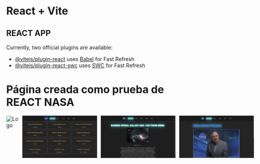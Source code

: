 # React + Vite

## REACT APP 

Currently, two official plugins are available:

- [@vitejs/plugin-react](https://github.com/vitejs/vite-plugin-react/blob/main/packages/plugin-react/README.md) uses [Babel](https://babeljs.io/) for Fast Refresh
- [@vitejs/plugin-react-swc](https://github.com/vitejs/vite-plugin-react-swc) uses [SWC](https://swc.rs/) for Fast Refresh

<h1>Página creada como prueba de REACT NASA</h1>

<div style="display: flex; gap: 10px;">
  <img src="src/img/1.png" alt="Logo" width="200"/>
  <img src="src/img/2.png" alt="Logo" width="200"/>
  <img src="src/img/3.png" alt="Logo" width="200"/>
  <img src="src/img/4.png" alt="Logo" width="200"/>
</div>



